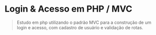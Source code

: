# Login & Acesso em PHP / MVC

>Estudo em php utilizando o padrão MVC para a construção de um login e acesso, com cadastro de usuário e validação de rotas. 